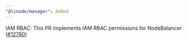 ```yaml
---
"@linode/manager": Added
---
```


IAM RBAC: This PR implements IAM RBAC permissions for NodeBalancer ([#12780](https://github.com/linode/manager/pull/12780))
